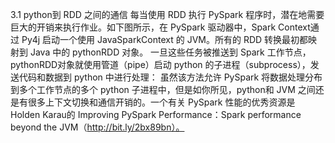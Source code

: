 
3.1 python到 RDD 之间的通信
每当使用 RDD 执行 PySpark 程序时，潜在地需要巨大的开销来执行作业。如下图所示，在 PySpark 驱动器中，Spark Context通过 Py4j 启动一个使用 JavaSparkContext 的 JVM。所有的 RDD 转换最初都映射到 Java 中的 pythonRDD 对象。
一旦这些任务被推送到 Spark 工作节点，pythonRDD对象就使用管道（pipe）启动 python 的子进程（subprocess），发送代码和数据到 python 中进行处理：
虽然该方法允许 PySpark 将数据处理分布到多个工作节点的多个 python 子进程中，但是如你所见，python和 JVM 之间还是有很多上下文切换和通信开销的。一个有关 PySpark 性能的优秀资源是 Holden Karau的 Improving PySpark Performance：Spark performance beyond the JVM（http://bit.ly/2bx89bn）。
